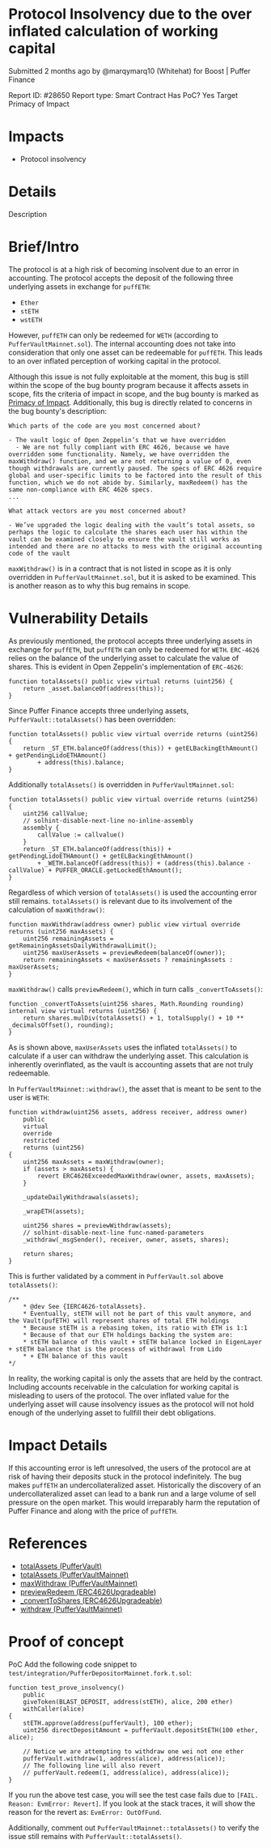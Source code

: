 # Protocol Insolvency due to the over inflated calculation of working capital
Submitted 2 months ago by @marqymarq10 (Whitehat) for Boost | Puffer Finance

Report ID: #28650
Report type: Smart Contract
Has PoC? Yes
Target
Primacy of Impact

# Impacts
- Protocol insolvency

# Details
Description

# Brief/Intro
The protocol is at a high risk of becoming insolvent due to an error in accounting. The protocol accepts the deposit of the following three underlying assets in exchange for `puffETH`:

- `Ether`
- `stETH`
- `wstETH`

However, `puffETH` can only be redeemed for `WETH` (according to `PufferVaultMainnet.sol`). The internal accounting does not take into consideration that only one asset can be redeemable for `puffETH`. This leads to an over inflated perception of working capital in the protocol.

Although this issue is not fully exploitable at the moment, this bug is still within the scope of the bug bounty program because it affects assets in scope, fits the criteria of impact in scope, and the bug bounty is marked as [Primacy of Impact](https://immunefisupport.zendesk.com/hc/en-us/articles/12340245635089-Best-Practices-Primacy-of-Impact). Additionally, this bug is directly related to concerns in the bug bounty's description:

```
Which parts of the code are you most concerned about?

- The vault logic of Open Zeppelin’s that we have overridden
  - We are not fully compliant with ERC 4626, because we have overridden some functionality. Namely, we have overridden the maxWithdraw() function, and we are not returning a value of 0, even though withdrawals are currently paused. The specs of ERC 4626 require global and user-specific limits to be factored into the result of this function, which we do not abide by. Similarly, maxRedeem() has the same non-compliance with ERC 4626 specs.
...

What attack vectors are you most concerned about?

- We’ve upgraded the logic dealing with the vault’s total assets, so perhaps the logic to calculate the shares each user has within the vault can be examined closely to ensure the vault still works as intended and there are no attacks to mess with the original accounting code of the vault
```

`maxWithdraw()` is in a contract that is not listed in scope as it is only overridden in `PufferVaultMainnet.sol`, but it is asked to be examined. This is another reason as to why this bug remains in scope.

# Vulnerability Details
As previously mentioned, the protocol accepts three underlying assets in exchange for `puffETH`, but `puffETH` can only be redeemed for `WETH`. `ERC-4626` relies on the balance of the underlying asset to calculate the value of shares. This is evident in Open Zeppelin's implementation of `ERC-4626`:

```
function totalAssets() public view virtual returns (uint256) {
    return _asset.balanceOf(address(this));
}
```

Since Puffer Finance accepts three underlying assets, `PufferVault::totalAssets()` has been overridden:

```
function totalAssets() public view virtual override returns (uint256) {
    return _ST_ETH.balanceOf(address(this)) + getELBackingEthAmount() + getPendingLidoETHAmount()
        + address(this).balance;
}
```

Additionally `totalAssets()` is overridden in `PufferVaultMainnet.sol`:

```
function totalAssets() public view virtual override returns (uint256) {
    uint256 callValue;
    // solhint-disable-next-line no-inline-assembly
    assembly {
        callValue := callvalue()
    }
    return _ST_ETH.balanceOf(address(this)) + getPendingLidoETHAmount() + getELBackingEthAmount()
        + _WETH.balanceOf(address(this)) + (address(this).balance - callValue) + PUFFER_ORACLE.getLockedEthAmount();
}
```

Regardless of which version of `totalAssets()` is used the accounting error still remains. `totalAssets()` is relevant due to its involvement of the calculation of `maxWithdraw()`:

```
function maxWithdraw(address owner) public view virtual override returns (uint256 maxAssets) {
    uint256 remainingAssets = getRemainingAssetsDailyWithdrawalLimit();
    uint256 maxUserAssets = previewRedeem(balanceOf(owner));
    return remainingAssets < maxUserAssets ? remainingAssets : maxUserAssets;
}
```

`maxWithdraw()` calls `previewRedeem()`, which in turn calls `_convertToAssets()`:

```
function _convertToAssets(uint256 shares, Math.Rounding rounding) internal view virtual returns (uint256) {
    return shares.mulDiv(totalAssets() + 1, totalSupply() + 10 ** _decimalsOffset(), rounding);
}
```

As is shown above, `maxUserAssets` uses the inflated `totalAssets()` to calculate if a user can withdraw the underlying asset. This calculation is inherently overinflated, as the vault is accounting assets that are not truly redeemable.

In `PufferVaultMainnet::withdraw()`, the asset that is meant to be sent to the user is `WETH`:

```
function withdraw(uint256 assets, address receiver, address owner)
    public
    virtual
    override
    restricted
    returns (uint256)
{
    uint256 maxAssets = maxWithdraw(owner);
    if (assets > maxAssets) {
        revert ERC4626ExceededMaxWithdraw(owner, assets, maxAssets);
    }

    _updateDailyWithdrawals(assets);

    _wrapETH(assets);

    uint256 shares = previewWithdraw(assets);
    // solhint-disable-next-line func-named-parameters
    _withdraw(_msgSender(), receiver, owner, assets, shares);

    return shares;
}
```

This is further validated by a comment in `PufferVault.sol` above `totalAssets()`:

```
/**
    * @dev See {IERC4626-totalAssets}.
    * Eventually, stETH will not be part of this vault anymore, and the Vault(pufETH) will represent shares of total ETH holdings
    * Because stETH is a rebasing token, its ratio with ETH is 1:1
    * Because of that our ETH holdings backing the system are:
    * stETH balance of this vault + stETH balance locked in EigenLayer + stETH balance that is the process of withdrawal from Lido
    * + ETH balance of this vault
*/
```

In reality, the working capital is only the assets that are held by the contract. Including accounts receivable in the calculation for working capital is misleading to users of the protocol. The over inflated value for the underlying asset will cause insolvency issues as the protocol will not hold enough of the underlying asset to fullfill their debt obligations.

# Impact Details
If this accounting error is left unresolved, the users of the protocol are at risk of having their deposits stuck in the protocol indefinitely. The bug makes `puffETH` an undercollateralized asset. Historically the discovery of an undercollateralized asset can lead to a bank run and a large volume of sell pressure on the open market. This would irreparably harm the reputation of Puffer Finance and along with the price of `puffETH`.

# References
- [totalAssets (PufferVault)](https://github.com/PufferFinance/pufETH/blob/0a345743ec4886735b046164876be32c35e59ebe/src/PufferVault.sol#L142-L153)
- [totalAssets (PufferVaultMainnet)](https://github.com/PufferFinance/pufETH/blob/0a345743ec4886735b046164876be32c35e59ebe/src/PufferVaultMainnet.sol#L64-L85)
- [maxWithdraw (PufferVaultMainnet)](https://github.com/PufferFinance/pufETH/blob/0a345743ec4886735b046164876be32c35e59ebe/src/PufferVaultMainnet.sol#L87-L97)
- [previewRedeem (ERC4626Upgradeable)](https://github.com/OpenZeppelin/openzeppelin-contracts-upgradeable/blob/789ba4f167cc94088e305d78e4ae6f3c1ec2e6f1/contracts/token/ERC20/extensions/ERC4626Upgradeable.sol#L188-L191)
- [_convertToShares (ERC4626Upgradeable)](https://github.com/OpenZeppelin/openzeppelin-contracts-upgradeable/blob/789ba4f167cc94088e305d78e4ae6f3c1ec2e6f1/contracts/token/ERC20/extensions/ERC4626Upgradeable.sol#L252-L257)
- [withdraw (PufferVaultMainnet)](https://github.com/PufferFinance/pufETH/blob/0a345743ec4886735b046164876be32c35e59ebe/src/PufferVaultMainnet.sol#L111-L137)

# Proof of concept
PoC
Add the following code snippet to `test/integration/PufferDepositorMainnet.fork.t.sol`:

```
function test_prove_insolvency()
    public
    giveToken(BLAST_DEPOSIT, address(stETH), alice, 200 ether)
    withCaller(alice)
{
    stETH.approve(address(pufferVault), 100 ether);
    uint256 directDepositAmount = pufferVault.depositStETH(100 ether, alice);

    // Notice we are attempting to withdraw one wei not one ether
    pufferVault.withdraw(1, address(alice), address(alice));
    // The following line will also revert 
    // pufferVault.redeem(1, address(alice), address(alice));
}
```

If you run the above test case, you will see the test case fails due to `[FAIL. Reason: EvmError: Revert]`. If you look at the stack traces, it will show the reason for the revert as: `EvmError: OutOfFund`.

Additionally, comment out `PufferVaultMainnet::totalAssets()` to verify the issue still remains with `PufferVault::totalAssets()`.

